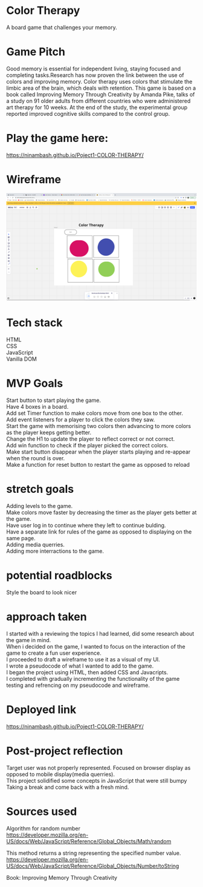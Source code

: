 # Color Therapy

A board game that challenges your memory.<br>

# Game Pitch

Good memory is essential for independent living, staying focused and completing tasks.Research has now proven the link between the use of colors and improving memory. Color therapy uses colors that stimulate the limbic area of the brain, which deals with retention. This game is based on a book called Improving Memory Through Creativity by Amanda Pike, talks of a study on 91 older adults from different countries who were administered art therapy for 10 weeks. At the end of the study, the experimental group reported improved cognitive skills compared to the control group.



# Play the game here:
https://ninambash.github.io/Poject1-COLOR-THERAPY/

# Wireframe
![wireframe](./wireframe.png)

# Tech stack
HTML<br>
CSS<br>
JavaScript<br>
Vanilla DOM<br>


# MVP Goals
Start button to start playing the game.<br>
Have 4 boxes in a board.<br>
Add set Timer function to make colors move from one box to the other.<br>
Add event listeners for a player to click the colors they saw.<br>
Start the game with memorising two colors then advancing to more colors as the player keeps getting better.<br>
Change the H1 to update the player to reflect correct or not correct.<br>
Add win function to check if the player picked the correct colors.<br>
Make start button disappear when the player starts playing and re-appear when the round is over.<br>
Make a function for reset button to restart the game as opposed to reload <br>

# stretch goals
Adding levels to the game.<br>
Make colors move faster by decreasing the timer as the player gets better at the game.<br>
Have user log in to continue where they left to continue bulding.<br>
Have a separate link for rules of the game as opposed to displaying on the same page. <br>
Adding media querries.<br>
Adding more interractions to the game.

# potential roadblocks
Style the board to look nicer<br>

# approach taken
I started with a reviewing the topics I had learned, did some research about the game in mind.<br>
When i decided on the game, I wanted to focus on the interaction of the game to create a fun user experience.<br>
I proceeded to draft a wireframe to use it as a visual of my UI.<br>
I wrote a pseudocode of what I wanted to add to the game. <br>
I began the project using HTML, then added CSS and Javacripts.<br> 
I completed with gradually incrementing the functionality of the game testing and refrencing on my pseudocode and wireframe.<br>



# Deployed link
https://ninambash.github.io/Poject1-COLOR-THERAPY/


#  Post-project reflection 
Target user was not properly represented. Focused on browser display as opposed to mobile display(media querries).<br>
This project solidified some concepts in JavaScript that were still bumpy<br>
Taking a break and come back with a fresh mind.<br>
# Sources used
Algorithm for random number<br>
https://developer.mozilla.org/en-US/docs/Web/JavaScript/Reference/Global_Objects/Math/random<br>

This method returns a string representing the specified number value.<br>
https://developer.mozilla.org/en-US/docs/Web/JavaScript/Reference/Global_Objects/Number/toString<br>

Book: Improving Memory Through Creativity<br>



